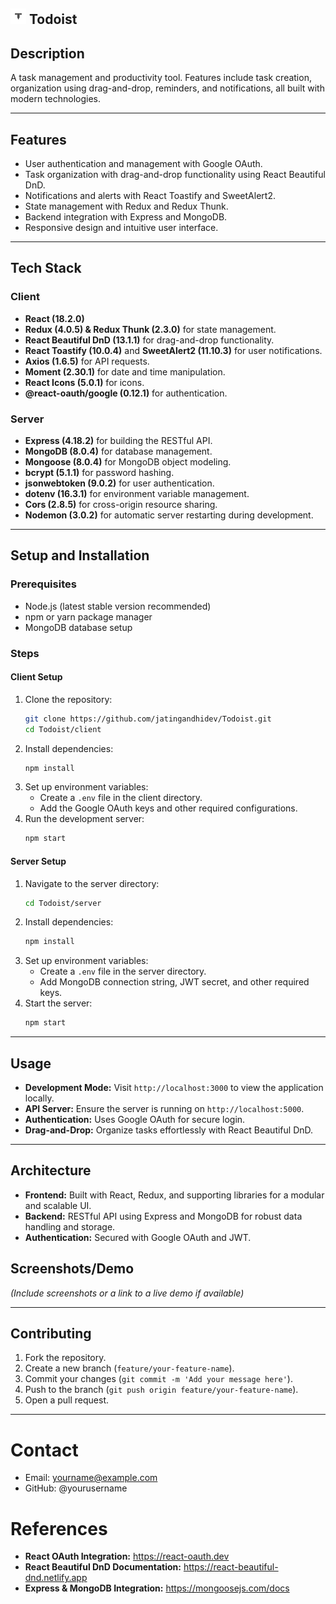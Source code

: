 ## <img height="25" src="/client/public/todoistlogo.jpg" /> Todoist

## Description

A task management and productivity tool. Features include task creation, organization using drag-and-drop, reminders, and notifications, all built with modern technologies.

---

## Features

- User authentication and management with Google OAuth.
- Task organization with drag-and-drop functionality using React Beautiful DnD.
- Notifications and alerts with React Toastify and SweetAlert2.
- State management with Redux and Redux Thunk.
- Backend integration with Express and MongoDB.
- Responsive design and intuitive user interface.

---

## Tech Stack

### Client

- **React (18.2.0)**
- **Redux (4.0.5) & Redux Thunk (2.3.0)** for state management.
- **React Beautiful DnD (13.1.1)** for drag-and-drop functionality.
- **React Toastify (10.0.4)** and **SweetAlert2 (11.10.3)** for user notifications.
- **Axios (1.6.5)** for API requests.
- **Moment (2.30.1)** for date and time manipulation.
- **React Icons (5.0.1)** for icons.
- **@react-oauth/google (0.12.1)** for authentication.

### Server

- **Express (4.18.2)** for building the RESTful API.
- **MongoDB (8.0.4)** for database management.
- **Mongoose (8.0.4)** for MongoDB object modeling.
- **bcrypt (5.1.1)** for password hashing.
- **jsonwebtoken (9.0.2)** for user authentication.
- **dotenv (16.3.1)** for environment variable management.
- **Cors (2.8.5)** for cross-origin resource sharing.
- **Nodemon (3.0.2)** for automatic server restarting during development.

---

## Setup and Installation

### Prerequisites

- Node.js (latest stable version recommended)
- npm or yarn package manager
- MongoDB database setup

### Steps

#### Client Setup

1. Clone the repository:
   ```bash
   git clone https://github.com/jatingandhidev/Todoist.git
   cd Todoist/client
   ```
2. Install dependencies:
   ```bash
   npm install
   ```
3. Set up environment variables:
   - Create a `.env` file in the client directory.
   - Add the Google OAuth keys and other required configurations.
4. Run the development server:
   ```bash
   npm start
   ```

#### Server Setup

1. Navigate to the server directory:
   ```bash
   cd Todoist/server
   ```
2. Install dependencies:
   ```bash
   npm install
   ```
3. Set up environment variables:
   - Create a `.env` file in the server directory.
   - Add MongoDB connection string, JWT secret, and other required keys.
4. Start the server:
   ```bash
   npm start
   ```

---

## Usage

- **Development Mode:** Visit `http://localhost:3000` to view the application locally.
- **API Server:** Ensure the server is running on `http://localhost:5000`.
- **Authentication:** Uses Google OAuth for secure login.
- **Drag-and-Drop:** Organize tasks effortlessly with React Beautiful DnD.

---

## Architecture

- **Frontend:** Built with React, Redux, and supporting libraries for a modular and scalable UI.
- **Backend:** RESTful API using Express and MongoDB for robust data handling and storage.
- **Authentication:** Secured with Google OAuth and JWT.

## Screenshots/Demo

_(Include screenshots or a link to a live demo if available)_

---

## Contributing

1. Fork the repository.
2. Create a new branch (`feature/your-feature-name`).
3. Commit your changes (`git commit -m 'Add your message here'`).
4. Push to the branch (`git push origin feature/your-feature-name`).
5. Open a pull request.

---

# Contact

- Email: yourname@example.com
- GitHub: @yourusername

# References

- **React OAuth Integration:** https://react-oauth.dev
- **React Beautiful DnD Documentation:** https://react-beautiful-dnd.netlify.app
- **Express & MongoDB Integration:** https://mongoosejs.com/docs

